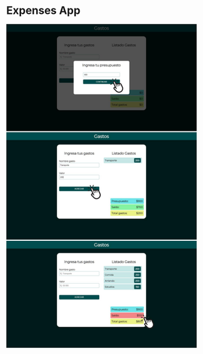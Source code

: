 # Expenses App

![](https://raw.githubusercontent.com/habithmendoza/expensesapp/master/expenseapp-1.jpg)
![](https://raw.githubusercontent.com/habithmendoza/expensesapp/master/expenseapp-2.jpg)
![](https://raw.githubusercontent.com/habithmendoza/expensesapp/master/expenseapp-3.jpg)
